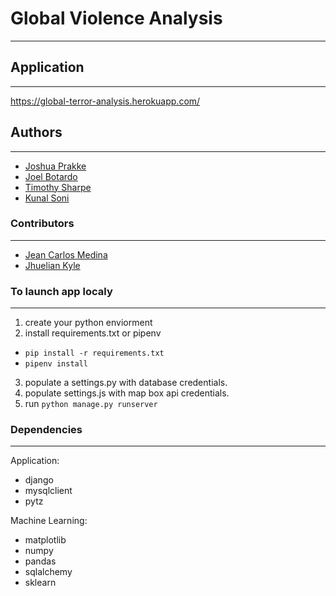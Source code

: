 # Global Violence Analysis
---
## Application
---
https://global-terror-analysis.herokuapp.com/
## Authors
---
* [Joshua Prakke](https://github.com/JPrakke)
* [Joel Botardo](https://github.com/jbotardo)
* [Timothy Sharpe](https://github.com/timothysharpe)
* [Kunal Soni](https://github.com/kunal-soni)
### Contributors
---
* [Jean Carlos Medina](https://github.com/JCMedinaG)
* [Jhuelian Kyle](https://github.com/jhueliankg3)

### To launch app localy
---
1. create your python enviorment
2. install requirements.txt or pipenv
 * `pip install -r requirements.txt`
 * `pipenv install`
3. populate a settings.py with database credentials.
4. populate settings.js with map box api credentials.
5. run `python manage.py runserver`

### Dependencies
---
Application:
* django
* mysqlclient
* pytz

Machine Learning:
* matplotlib
* numpy
* pandas
* sqlalchemy
* sklearn
